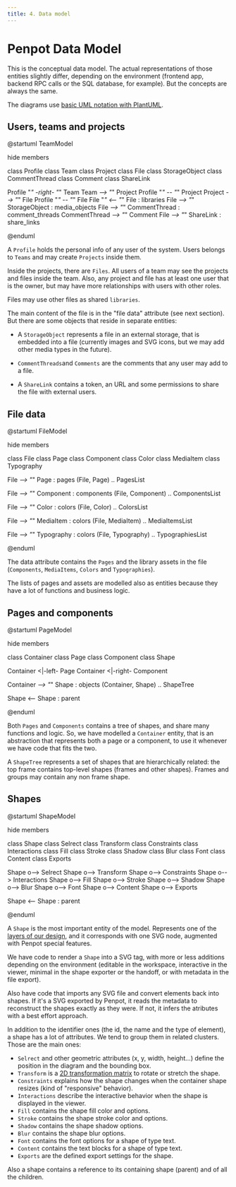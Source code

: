 ```yaml
---
title: 4. Data model
---
```


# Penpot Data Model

This is the conceptual data model. The actual representations of those entities
slightly differ, depending on the environment (frontend app, backend RPC calls
or the SQL database, for example). But the concepts are always the same.

The diagrams use [basic UML notation with PlantUML](https://plantuml.com/en/class-diagram).

## Users, teams and projects

@startuml TeamModel

hide members

class Profile
class Team
class Project
class File
class StorageObject
class CommentThread
class Comment
class ShareLink

Profile "*" -right- "*" Team
Team *--> "*" Project
Profile "*" -- "*" Project
Project *--> "*" File
Profile "*" -- "*" File
File "*" <-- "*" File : libraries
File *--> "*" StorageObject : media_objects
File *--> "*" CommentThread : comment_threads
CommentThread *--> "*" Comment
File *--> "*" ShareLink : share_links

@enduml

A `Profile` holds the personal info of any user of the system. Users belongs to
`Teams` and may create `Projects` inside them.

Inside the projects, there are `Files`. All users of a team may see the projects
and files inside the team. Also, any project and file has at least one user that
is the owner, but may have more relationships with users with other roles.

Files may use other files as shared `libraries`.

The main content of the file is in the "file data" attribute (see next section).
But there are some objects that reside in separate entities:

 * A `StorageObject` represents a file in an external storage, that is embedded
   into a file (currently images and SVG icons, but we may add other media
   types in the future).

 * `CommentThreads`and `Comments` are the comments that any user may add to a
   file.

 * A `ShareLink` contains a token, an URL and some permissions to share the file
   with external users.

## File data

@startuml FileModel

hide members

class File
class Page
class Component
class Color
class MediaItem
class Typography

File *--> "*" Page : pages
(File, Page) .. PagesList

File *--> "*" Component : components
(File, Component) .. ComponentsList

File *--> "*" Color : colors
(File, Color) .. ColorsList

File *--> "*" MediaItem : colors
(File, MediaItem) .. MediaItemsList

File *--> "*" Typography : colors
(File, Typography) .. TypographiesList

@enduml

The data attribute contains the `Pages` and the library assets in the file
(`Components`, `MediaItems`, `Colors` and `Typographies`).

The lists of pages and assets are modelled also as entities because they have a
lot of functions and business logic.

## Pages and components

@startuml PageModel

hide members

class Container
class Page
class Component
class Shape

Container <|-left- Page
Container <|-right- Component

Container *--> "*" Shape : objects
(Container, Shape) .. ShapeTree

Shape <-- Shape : parent

@enduml

Both `Pages` and `Components` contains a tree of shapes, and share many
functions and logic. So, we have modelled a `Container` entity, that is an
abstraction that represents both a page or a component, to use it whenever we
have code that fits the two.

A `ShapeTree` represents a set of shapes that are hierarchically related: the top
frame contains top-level shapes (frames and other shapes). Frames and groups may
contain any non frame shape.

## Shapes

@startuml ShapeModel

hide members

class Shape
class Selrect
class Transform
class Constraints
class Interactions
class Fill
class Stroke
class Shadow
class Blur
class Font
class Content
class Exports

Shape o--> Selrect
Shape o--> Transform
Shape o--> Constraints
Shape o--> Interactions
Shape o--> Fill
Shape o--> Stroke
Shape o--> Shadow
Shape o--> Blur
Shape o--> Font
Shape o--> Content
Shape o--> Exports

Shape <-- Shape : parent

@enduml

A `Shape` is the most important entity of the model. Represents one of the
[layers of our design](https://help.penpot.app/user-guide/layer-basics), and it
corresponds with one SVG node, augmented with Penpot special features.

We have code to render a `Shape` into a SVG tag, with more or less additions
depending on the environment (editable in the workspace, interactive in the
viewer, minimal in the shape exporter or the handoff, or with metadata in the
file export).

Also have code that imports any SVG file and convert elements back into shapes.
If it's a SVG exported by Penpot, it reads the metadata to reconstruct the
shapes exactly as they were. If not, it infers the atributes with a best effort
approach.

In addition to the identifier ones (the id, the name and the type of element),
a shape has a lot of attributes. We tend to group them in related clusters.
Those are the main ones:

 * `Selrect` and other geometric attributes (x, y, width, height...) define the
   position in the diagram and the bounding box.
 * `Transform` is a [2D transformation matrix](https://www.alanzucconi.com/2016/02/10/tranfsormation-matrix/)
   to rotate or stretch the shape.
 * `Constraints` explains how the shape changes when the container shape resizes
   (kind of "responsive" behavior).
 * `Interactions` describe the interactive behavior when the shape is displayed
   in the viewer.
 * `Fill` contains the shape fill color and options.
 * `Stroke` contains the shape stroke color and options.
 * `Shadow` contains the shape shadow options.
 * `Blur` contains the shape blur options.
 * `Font` contains the font options for a shape of type text.
 * `Content` contains the text blocks for a shape of type text.
 * `Exports` are the defined export settings for the shape.

Also a shape contains a reference to its containing shape (parent) and of all
the children.
